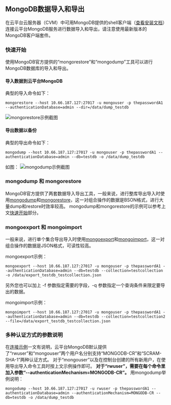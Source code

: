 ## MongoDB数据导入和导出
在云平台云服务器（CVM）中可用MongoDB提供的shell客户端（[查看安装文档](https://docs.mongodb.com/manual/tutorial/install-mongodb-on-linux/)）连接云平台MongoDB服务进行数据导入和导出，请注意使用最新版本的MongoDB客户端套件。

### 快速开始
使用MongoDB官方提供的“mongorestore”和“mongodump”工具可以进行MongoDB数据库的导入和导出。
#### 导入数据到云平台MongoDB
典型的导入命令如下：
```
mongorestore --host 10.66.187.127:27017 -u mongouser -p thepasswordA1 --authenticationDatabase=admin --dir=/data/dump_testdb
```
![mongorestore示例截图](http://imgcache.tce.fsphere.cn/image/mc.qcloudimg.com/static/img/335dbef8f11a5417e42740472df1a5b8/restore_default.png)

#### 导出数据以备份
典型的导出命令如下：
```
mongodump --host 10.66.187.127:27017 -u mongouser -p thepasswordA1 --authenticationDatabase=admin --db=testdb -o /data/dump_testdb
```
如图：
![mongodump示例截图](http://imgcache.tce.fsphere.cn/image/mc.qcloudimg.com/static/img/4071cfd5d9b54c720349f41fc2e07b0c/dump_default.png)

### mongodump 和 mongorestore
MongoDB官方提供了两套数据导入导出工具，一般来说，进行整库导出导入时使用[mongodump](https://docs.mongodb.com/manual/reference/program/mongodump/)和[mongorestore](https://docs.mongodb.com/manual/reference/program/mongorestore/)，这一对组合操作的数据是BSON格式，进行大量dump和restore时效率较高。
mongodump和mongorestore的示例可以参考上文[快速开始](#.E5.BF.AB.E9.80.9F.E5.BC.80.E5.A7.8B)部分。


### mongoexport 和 mongoimport
一般来说，进行单个集合导出导入时使用[mongoexport](https://docs.mongodb.com/manual/reference/program/mongoexport/)和[mongoimport](https://docs.mongodb.com/manual/reference/program/mongoimport/)，这一对组合操作的数据是JSON格式，可读性较高。

mongoexport示例：
```
mongoexport --host 10.66.187.127:27017 -u mongouser -p thepasswordA1 --authenticationDatabase=admin --db=testdb --collection=testcollection  -o /data/export_testdb_testcollection.json
```
另外您也可以加上 -f 参数指定需要的字段，-q 参数指定一个查询条件来限定要导出的数据。

mongoimport示例：
```
mongoimport --host 10.66.187.127:27017 -u mongouser -p thepasswordA1 --authenticationDatabase=admin --db=testdb --collection=testcollection2  --file=/data/export_testdb_testcollection.json
```

### 多种认证方式的参数说明
在[连接示例](http://tce.fsphere.cn/doc/product/240/3563)一文有说明，云平台MongoDB默认提供了“rwuser”和“mongouser”两个用户名分别支持“MONGODB-CR”和“SCRAM-SHA-1”两种认证方式。
对于“mongouser”以及在控制台创建的所有新用户，在使用导出导入命令工具时按上文示例操作即可。
**对于“rwuser”，需要在每个命令里加入参数“--authenticationMechanism=MONGODB-CR”。**
用mongodump举例说明：
```
mongodump --host 10.66.187.127:27017 -u rwuser -p thepasswordA1 --authenticationDatabase=admin --authenticationMechanism=MONGODB-CR --db=testdb -o /data/dump_testdb
```







